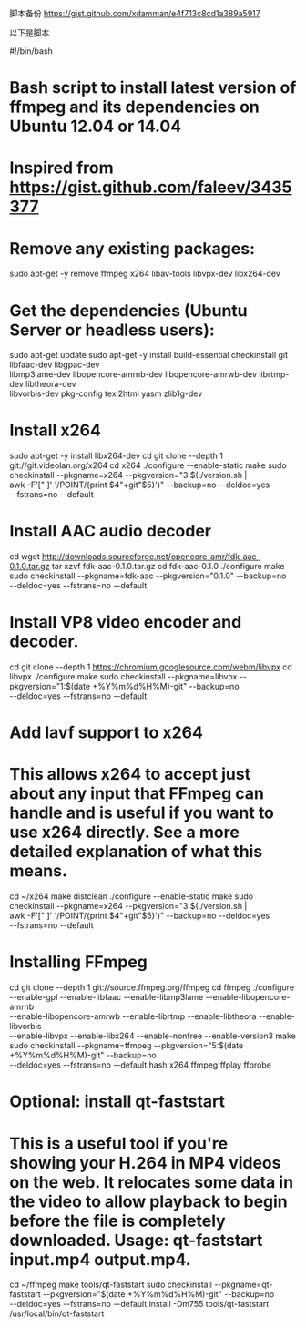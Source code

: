 脚本备份
https://gist.github.com/xdamman/e4f713c8cd1a389a5917

以下是脚本

#!/bin/bash

# Bash script to install latest version of ffmpeg and its dependencies on Ubuntu 12.04 or 14.04
# Inspired from https://gist.github.com/faleev/3435377

# Remove any existing packages:
sudo apt-get -y remove ffmpeg x264 libav-tools libvpx-dev libx264-dev

# Get the dependencies (Ubuntu Server or headless users):
sudo apt-get update
sudo apt-get -y install build-essential checkinstall git libfaac-dev libgpac-dev \
  libmp3lame-dev libopencore-amrnb-dev libopencore-amrwb-dev librtmp-dev libtheora-dev \
    libvorbis-dev pkg-config texi2html yasm zlib1g-dev

# Install x264
sudo apt-get -y install libx264-dev
cd
git clone --depth 1 git://git.videolan.org/x264
cd x264
./configure --enable-static
make
sudo checkinstall --pkgname=x264 --pkgversion="3:$(./version.sh | \
  awk -F'[" ]' '/POINT/{print $4"+git"$5}')" --backup=no --deldoc=yes \
    --fstrans=no --default

# Install AAC audio decoder
cd
wget http://downloads.sourceforge.net/opencore-amr/fdk-aac-0.1.0.tar.gz
tar xzvf fdk-aac-0.1.0.tar.gz
cd fdk-aac-0.1.0
./configure
make
sudo checkinstall --pkgname=fdk-aac --pkgversion="0.1.0" --backup=no \
  --deldoc=yes --fstrans=no --default

# Install VP8 video encoder and decoder.
cd
git clone --depth 1 https://chromium.googlesource.com/webm/libvpx 
cd libvpx
./configure
make
sudo checkinstall --pkgname=libvpx --pkgversion="1:$(date +%Y%m%d%H%M)-git" --backup=no \
  --deldoc=yes --fstrans=no --default


# Add lavf support to x264
# This allows x264 to accept just about any input that FFmpeg can handle and is useful if you want to use x264 directly. See a more detailed explanation of what this means.
cd ~/x264
make distclean
./configure --enable-static
make
sudo checkinstall --pkgname=x264 --pkgversion="3:$(./version.sh | \
  awk -F'[" ]' '/POINT/{print $4"+git"$5}')" --backup=no --deldoc=yes \
  --fstrans=no --default

# Installing FFmpeg
cd
git clone --depth 1 git://source.ffmpeg.org/ffmpeg
cd ffmpeg
./configure --enable-gpl --enable-libfaac --enable-libmp3lame --enable-libopencore-amrnb \
  --enable-libopencore-amrwb --enable-librtmp --enable-libtheora --enable-libvorbis \
    --enable-libvpx --enable-libx264 --enable-nonfree --enable-version3 
make
sudo checkinstall --pkgname=ffmpeg --pkgversion="5:$(date +%Y%m%d%H%M)-git" --backup=no \
  --deldoc=yes --fstrans=no --default
  hash x264 ffmpeg ffplay ffprobe

# Optional: install qt-faststart
# This is a useful tool if you're showing your H.264 in MP4 videos on the web. It relocates some data in the video to allow playback to begin before the file is completely downloaded. Usage: qt-faststart input.mp4 output.mp4.
cd ~/ffmpeg
make tools/qt-faststart
sudo checkinstall --pkgname=qt-faststart --pkgversion="$(date +%Y%m%d%H%M)-git" --backup=no \
  --deldoc=yes --fstrans=no --default install -Dm755 tools/qt-faststart \
  /usr/local/bin/qt-faststart